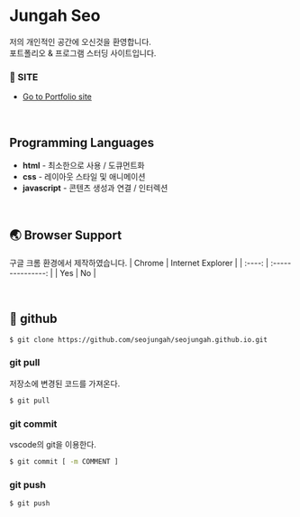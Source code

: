 # Jungah Seo
저의 개인적인 공간에 오신것을 환영합니다.  
포트폴리오 & 프로그램 스터딩 사이트입니다.
### 🔗 SITE
* [Go to Portfolio site](https://seojungah.github.io/ah-javascript/)

&nbsp;&nbsp;&nbsp;&nbsp;
##  Programming Languages

* __html__ - 최소한으로 사용 / 도큐먼트화
* __css__ - 레이아웃 스타일 및 애니메이션
* __javascript__ - 콘텐츠 생성과 연결 / 인터렉션

&nbsp;&nbsp;&nbsp;&nbsp;
## 🌏 Browser Support
구글 크롬 환경에서 제작하였습니다.
| Chrome | Internet Explorer |
| :----: | :---------------: |
|  Yes   |        No         |


&nbsp;&nbsp;&nbsp;&nbsp;
## 💾 github

```bash
$ git clone https://github.com/seojungah/seojungah.github.io.git
```
### git pull
저장소에 변경된 코드를 가져온다.

```bash
$ git pull
```

### git commit
vscode의 git을 이용한다.

```bash
$ git commit [ -m COMMENT ]
```

### git push
```bash
$ git push
```
